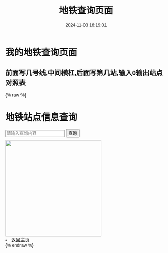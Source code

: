 ﻿---
title: 地铁查询页面
date: 2024-11-03 16:19:01
categories:
 - 我的作品
tags:
---

# 我的地铁查询页面
## 前面写几号线,中间横杠,后面写第几站,输入0输出站点对照表
{% raw %}
<!DOCTYPE html>
<html lang="en">

<head>
  <meta charset="UTF-8">
  <meta http-equiv="X-UA-Compatible" content="IE=edge">
  <meta name="viewport" content="width=device-width, initial-scale=1.0">
  <title>站点信息查询</title>
  <style>
    body {
      font-family: Arial, sans-serif;
    }
    input {
      margin-bottom: 10px;
    }
  </style>
</head>

<body>
  <h1>地铁站点信息查询</h1>
  <input type="text" id="inputValue" placeholder="请输入查询内容">
  <button onclick="searchStation()">查询</button>
  <div id="result"></div>

  <script>
    function searchStation() {
      const input = document.getElementById('inputValue').value;
      const resultDiv = document.getElementById('result');
      if (input === "0") {
        resultDiv.innerHTML = "1-1,西塱,99-18  1-2,坑口  1-3,花湾地  1-4,芳村  1-5,黄沙,6-7<br>" +
          "1-6,万寿路  1-7,陈家祠,8-12  1-8,西门口  1-9,公园前,2-13  1-10,农讲所<br>" +
          "1-11,烈士陵园  1-12,东山口,6-14  1-13,杨箕,5-11  1-14,体育西路,3-11  1-15,体育中心  1-16,广州东站,3-18<br><br>" +
          "2-1,广州南站,2-3,95-27,7-1,可换乘广惠城际的番禺站  2-2,石壁,7-2  2-3,会江  2-4,南浦  2-5,洛溪<br>" +
          "2-6,南洲,99-24  2-7,东晓南  2-8,江泰路  2-9,昌岗,8-19  2-10,江南西<br>" +
          "2-11,市二宫  2-12,海珠广场,6-10  2-13,公园前,1-9  2-14,纪念堂  2-15,越秀公园<br>" +
          "2-16,广州火车站,5-6  2-17,三元里  2-18,飞翔公园  2-19,白云公园  2-20,白云文化广场<br>" +
          "2-21,萧岗  2-22,江夏  2-23,黄边  2-24,嘉禾望岗,3-25,14-1<br><br>" +
          "3-1,番禺广场,18-3,22-1  3-2,市桥  3-3,汉溪长隆,7-5,可换乘广惠城际的广州长隆站  3-4,大石  3-5,厦滘<br>" +
          "3-6,沥滘,99-25  3-7,大塘  3-8,客村,8-23  3-9,广州塔,92-1,98-1  3-10,珠江新城,5-13<br>" +
          "3-11,体育西路,1-14  3-12,石牌桥  3-13,岗顶  3-14,华师  3-15,五山<br>" +
          "3-16,天河客运站,6-21  3-17,林和西,92-9  3-18,广州东站,1-16  3-19,燕塘,6-20  3-20,梅花园<br>" +
          "3-21,京溪南方医院  3-22,同和  3-23,永泰  3-24,白云大道北  3-25,嘉禾望岗,2-24,14-1<br>" +
          "3-26,龙归  3-27,人和  3-28,高增,9-11  3-29,机场南(1号航站楼)  3-30,机场北(2号航站楼),可换乘广州东环城际的白云机场北<br><br>" +
          "4-1,南沙客运港<br><br>";
      } else if (input === "1") {
        resultDiv.innerHTML = "1-1,西塱,99-18" +
          "1-2,坑口" +
          "1-3,花湾地" +
          "1-4,芳村" +
          "1-5,黄沙,6-7" +
          "1-6,万寿路" +
          "1-7,陈家祠,8-12" +
          "1-8,西门口" +
          "1-9,公园前,2-13";
      } else if (input === "1-1") {
        resultDiv.textContent = "西塱,99-18";
      } else if (input === "1-2") {
        resultDiv.textContent = "坑口";
      } else if (input === "1-3") {
        resultDiv.textContent = "花湾地";
      } else if (input === "1-4") {
        resultDiv.textContent = "芳村";
      } else if (input === "1-5") {
        resultDiv.textContent = "黄沙,6-7";
      } else if (input === "1-6") {
        resultDiv.textContent = "万寿路";
      } else if (input === "1-7") {
        resultDiv.textContent = "陈家祠,8-12";
      } else if (input === "1-8") {
        resultDiv.textContent = "西门口";
      } else if (input === "1-9") {
        resultDiv.textContent = "公园前,2-13";
      } else if (input === "1-10") {
        resultDiv.textContent = "农讲所";
      } else if (input === "1-11") {
        resultDiv.textContent = "烈士陵园";
      } else if (input === "1-12") {
        resultDiv.textContent = "东山口,6-14";
      } else if (input === "1-13") {
        resultDiv.textContent = "杨箕,5-11";
      } else if (input === "1-14") {
        resultDiv.textContent = "体育西路,3-11";
      } else if (input === "1-15") {
        resultDiv.textContent = "体育中心";
      } else if (input === "1-16") {
        resultDiv.textContent = "广州东站,3-18";
      } else if (input === "2-1") {
        resultDiv.textContent = "广州南站,2-23,95-27,7-1,可换乘广惠城际的番禺站";
      } else if (input === "2-2") {
        resultDiv.textContent = "石壁,7-2";
      } else if (input === "2-3") {
        resultDiv.textContent = "会江";
      } else if (input === "2-4") {
        resultDiv.textContent = "南浦";
      } else if (input === "2-5") {
        resultDiv.textContent = "洛溪";
      } else if (input === "2-6") {
        resultDiv.textContent = "南洲,99-24";
      } else if (input === "2-7") {
        resultDiv.textContent = "东晓南";
      } else if (input === "2-8") {
        resultDiv.textContent = "江泰路";
      } else if (input === "2-9") {
        resultDiv.textContent = "昌岗,8-19";
      } else if (input === "2-10") {
        resultDiv.textContent = "江南西";
      } else if (input === "2-11") {
        resultDiv.textContent = "市二宫";
      } else if (input === "2-12") {
        resultDiv.textContent = "海珠广场,6-10";
      } else if (input === "2-13") {
        resultDiv.textContent = "公园前,1-9";
      } else if (input === "2-14") {
        resultDiv.textContent = "纪念堂";
      } else if (input === "2-15") {
        resultDiv.textContent = "越秀公园";
      } else if (input === "2-16") {
        resultDiv.textContent = "广州火车站,5-6";
      } else if (input === "2-17") {
        resultDiv.textContent = "三元里";
      } else if (input === "2-18") {
        resultDiv.textContent = "飞翔公园";
      } else if (input === "2-19") {
        resultDiv.textContent = "白云公园";
      } else if (input === "2-20") {
        resultDiv.textContent = "白云文化广场";
      } else if (input === "2-21") {
        resultDiv.textContent = "萧岗";
      } else if (input === "2-22") {
        resultDiv.textContent = "江夏";
      } else if (input === "2-23") {
        resultDiv.textContent = "黄边";
      } else if (input === "2-24") {
        resultDiv.textContent = "嘉禾望岗,3-25,14-1";
      } else if (input === "3-1") {
        resultDiv.textContent = "番禺广场,18-3,22-1";
      } else if (input === "3-2") {
        resultDiv.textContent = "市桥";
      } else if (input === "3-3") {
        resultDiv.textContent = "汉溪长隆,7-5,可换乘广惠城际的广州长隆站";
      } else if (input === "3-4") {
        resultDiv.textContent = "大石";
      } else if (input === "3-5") {
        resultDiv.textContent = "厦滘";
      } else if (input === "3-6") {
        resultDiv.textContent = "沥滘,99-25";
      } else if (input === "3-7") {
        resultDiv.textContent = "大塘";
      } else if (input === "3-8") {
        resultDiv.textContent = "客村,8-23";
      } else if (input === "3-9") {
        resultDiv.textContent = "广州塔,92-1,98-1";
      } else if (input === "3-10") {
        resultDiv.textContent = "珠江新城,5-13";
      } else if (input === "3-11") {
        resultDiv.textContent = "体育西路,1-14";
      } else if (input === "3-12") {
        resultDiv.textContent = "石牌桥";
      } else if (input === "3-13") {
        resultDiv.textContent = "岗顶";
      } else if (input === "3-14") {
        resultDiv.textContent = "华师";
      } else if (input === "3-15") {
        resultDiv.textContent = "五山";
      } else if (input === "3-16") {
        resultDiv.textContent = "天河客运站,6-21";
      } else if (input === "3-17") {
        resultDiv.textContent = "林和西,92-9";
      } else if (input === "3-18") {
        resultDiv.textContent = "广州东站,1-16";
      } else if (input === "3-19") {
        resultDiv.textContent = "燕塘,6-20";
      } else if (input === "3-20") {
        resultDiv.textContent = "梅花园";
      } else if (input === "3-21") {
        resultDiv.textContent = "京溪南方医院";
      } else if (input === "3-22") {
        resultDiv.textContent = "同和";
      } else if (input === "3-23") {
        resultDiv.textContent = "永泰";
      } else if (input === "3-24") {
        resultDiv.textContent = "白云大道北";
      } else if (input === "3-25") {
        resultDiv.textContent = "嘉禾望岗,2-24,14-1";
      } else if (input === "3-26") {
        resultDiv.textContent = "龙归";
      } else if (input === "3-27") {
        resultDiv.textContent = "人和";
      } else if (input === "3-28") {
        resultDiv.textContent = "高增,9-11";
      } else if (input === "3-29") {
        resultDiv.textContent = "机场南(1号航站楼)";
      } else if (input === "3-30") {
        resultDiv.textContent = "机场北(2号航站楼),可换乘广州东环城际的白云机场北";
      } else if (input === "4-1") {
        resultDiv.textContent = "南沙客运港";
      } else {
        resultDiv.textContent = "无";
      }
    }
  </script>
  <body>
  <img src="https://app.fekepj.com/list-tu/2024/11/27/c5e7985c29a1ed32f39fe87ae13dbb71.webp" width="300" height="300" />
  </body>
  <li><a href="/2024/09/23/我的作品/我的作品/">返回主页</a></li>
</body>

</html>
{% endraw %}